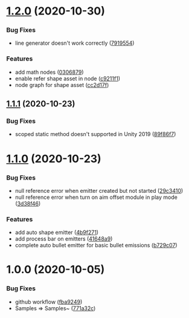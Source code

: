 # [1.2.0](https://github.com/SUSTech-CANStudio/bullet-storm-unity/compare/v1.1.1...v1.2.0) (2020-10-30)


### Bug Fixes

* line generator doesn't work correctly ([7919554](https://github.com/SUSTech-CANStudio/bullet-storm-unity/commit/7919554bd0b5be8f59e07b7ea6dab18e68334799))


### Features

* add math nodes ([0306879](https://github.com/SUSTech-CANStudio/bullet-storm-unity/commit/030687994aa5f76580e891aa383f98bf649a1fa0))
* enable refer shape asset in node ([c9211f1](https://github.com/SUSTech-CANStudio/bullet-storm-unity/commit/c9211f1f48643f4a3d12b6c8ffb37cfc3cbd38a9))
* node graph for shape asset ([cc2d17f](https://github.com/SUSTech-CANStudio/bullet-storm-unity/commit/cc2d17f4e41e8ad3e9f6e00b46a3270b1d9aec9f))

## [1.1.1](https://github.com/SUSTech-CANStudio/bullet-storm-unity/compare/v1.1.0...v1.1.1) (2020-10-23)


### Bug Fixes

* scoped static method doesn't supported in Unity 2019 ([89f86f7](https://github.com/SUSTech-CANStudio/bullet-storm-unity/commit/89f86f73305d7640b540b7a4d48bae6d264ef87a))

# [1.1.0](https://github.com/SUSTech-CANStudio/bullet-storm-unity/compare/v1.0.0...v1.1.0) (2020-10-23)


### Bug Fixes

* null reference error when emitter created but not started ([29c3410](https://github.com/SUSTech-CANStudio/bullet-storm-unity/commit/29c34106bb68fe6f9be6ff8d2ed276f99d1f6ce8))
* null reference error when turn on aim offset module in play mode ([3d38f46](https://github.com/SUSTech-CANStudio/bullet-storm-unity/commit/3d38f460c07c8b824502b06411946a5f8a7f0339))


### Features

* add auto shape emitter ([4b9f271](https://github.com/SUSTech-CANStudio/bullet-storm-unity/commit/4b9f27197ad0ac458cdbce56e8b6ff6b65056f4a))
* add process bar on emitters ([41648a9](https://github.com/SUSTech-CANStudio/bullet-storm-unity/commit/41648a939556e31befed6cdb120b1b8e406a42bf))
* complete auto bullet emitter for basic bullet emissions ([b729c07](https://github.com/SUSTech-CANStudio/bullet-storm-unity/commit/b729c0720bb438890e493b642242da654c036a88))

# 1.0.0 (2020-10-05)


### Bug Fixes

* github workflow ([fba9249](https://github.com/SUSTech-CANStudio/bullet-storm-unity/commit/fba92498c7a1bb57b1b8089b60cfe5b3a0336d95))
* Samples => Samples~ ([771a32c](https://github.com/SUSTech-CANStudio/bullet-storm-unity/commit/771a32c6cf9c896d5509c57af51a001d6a4542fe))

